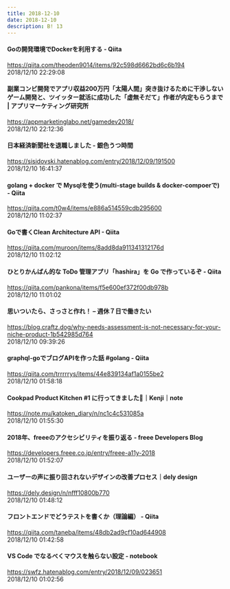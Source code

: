 ```yaml
---
title: 2018-12-10
date: 2018-12-10
description: B! 13
---
```


#### Goの開発環境でDockerを利用する - Qiita
https://qiita.com/theoden9014/items/92c598d6662bd6c6b194<br>
2018/12/10 22:29:08<br>


#### 副業コンビ開発でアプリ収益200万円「太陽人間」突き抜けるために干渉しないゲーム開発と、ツイッター就活に成功した「虚無そだて」作者が内定もらうまで | アプリマーケティング研究所
https://appmarketinglabo.net/gamedev2018/<br>
2018/12/10 22:12:36<br>


#### 日本経済新聞社を退職しました - 銀色うつ時間
https://sisidovski.hatenablog.com/entry/2018/12/09/191500<br>
2018/12/10 16:41:37<br>


#### golang + docker で Mysqlを使う(multi-stage builds &amp; docker-compoerで) - Qiita
https://qiita.com/t0w4/items/e886a514559cdb295600<br>
2018/12/10 11:02:37<br>


#### Goで書くClean Architecture API - Qiita
https://qiita.com/muroon/items/8add8da911341312176d<br>
2018/12/10 11:02:12<br>


#### ひとりかんばん的な ToDo 管理アプリ「hashira」を Go で作っているぞ - Qiita
https://qiita.com/pankona/items/f5e600ef372f00db978b<br>
2018/12/10 11:01:02<br>


#### 思いついたら、さっさと作れ！ – 週休７日で働きたい
https://blog.craftz.dog/why-needs-assessment-is-not-necessary-for-your-niche-product-1b542985d764<br>
2018/12/10 09:39:26<br>


#### graphql-goでブログAPIを作った話 #golang - Qiita
https://qiita.com/trrrrrys/items/44e839134af1a0155be2<br>
2018/12/10 01:58:18<br>


#### Cookpad Product Kitchen #1 に行ってきました🥘｜Kenji｜note
https://note.mu/katoken_diary/n/nc1c4c531085a<br>
2018/12/10 01:55:30<br>


#### 2018年、freeeのアクセシビリティを振り返る - freee Developers Blog
https://developers.freee.co.jp/entry/freee-a11y-2018<br>
2018/12/10 01:52:07<br>


#### ユーザーの声に振り回されないデザインの改善プロセス｜dely design
https://dely.design/n/nfff10800b770<br>
2018/12/10 01:48:12<br>


#### フロントエンドでどうテストを書くか（理論編） - Qiita
https://qiita.com/taneba/items/48db2ad9cf10ad644908<br>
2018/12/10 01:42:58<br>


#### VS Code でなるべくマウスを触らない設定 - notebook
https://swfz.hatenablog.com/entry/2018/12/09/023651<br>
2018/12/10 01:02:56<br>


